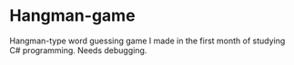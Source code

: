 # Hangman-game
Hangman-type word guessing game I made in the first month of studying C# programming. Needs debugging.
